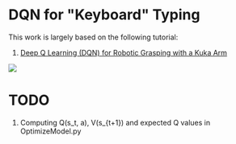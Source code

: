 # DQN for "Keyboard" Typing
This work is largely based on the following tutorial:
1. [Deep Q Learning (DQN) for Robotic Grasping with a Kuka Arm](https://github.com/mahyaret/kuka_rl)

![](trained_models/images/DQN.gif)

# TODO
1. Computing Q(s_t, a), V(s_{t+1}) and expected Q values in OptimizeModel.py